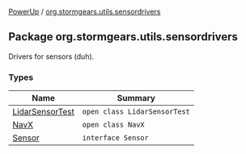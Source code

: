 [PowerUp](../index.md) / [org.stormgears.utils.sensordrivers](./index.md)

## Package org.stormgears.utils.sensordrivers

Drivers for sensors (duh).

### Types

| Name | Summary |
|---|---|
| [LidarSensorTest](-lidar-sensor-test/index.md) | `open class LidarSensorTest` |
| [NavX](-nav-x/index.md) | `open class NavX` |
| [Sensor](-sensor/index.md) | `interface Sensor` |

